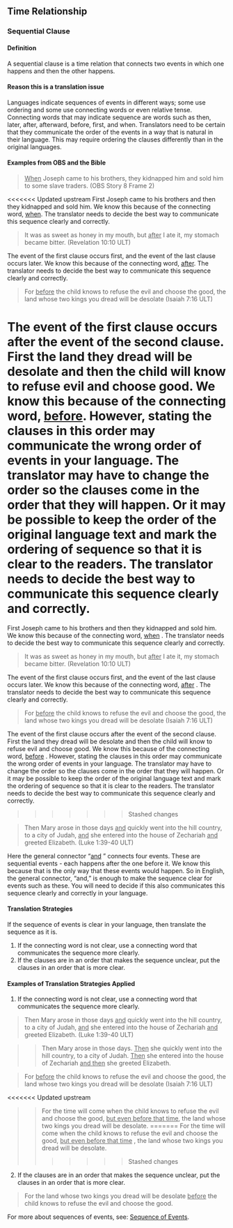 ## Time Relationship

### Sequential Clause

#### Definition

A sequential clause is a time relation that connects two events in which one happens and then the other happens.

#### Reason this is a translation issue

Languages indicate sequences of events in different ways; some use ordering and some use connecting words or even relative tense. Connecting words that may indicate sequence are words such as then, later, after, afterward, before, first, and when. Translators need to be certain that they communicate the order of the events in a way that is natural in their language. This may require ordering the clauses differently than in the original languages.

#### Examples from OBS and the Bible

> <u>When</u> Joseph came to his brothers, they kidnapped him and sold him to some slave traders. (OBS Story 8 Frame 2)
 
<<<<<<< Updated upstream
First Joseph came to his brothers and then they kidnapped and sold him. We know this because of the connecting word, <u>when</u>. The translator needs to decide the best way to communicate this sequence clearly and correctly.

> It was as sweet as honey in my mouth, but <u>after</u> I ate it, my stomach became bitter. (Revelation 10:10 ULT)

The event of the first clause occurs first, and the event of the last clause occurs later. We know this because of the connecting word, <u>after</u>. The translator needs to decide the best way to communicate this sequence clearly and correctly.

> For <u>before</u> the child knows to refuse the evil and choose the good, the land whose two kings you dread will be desolate (Isaiah 7:16 ULT)  

The event of the first clause occurs after the event of the second clause. First the land they dread will be desolate and then the child will know to refuse evil and choose good. We know this because of the connecting word, <u>before</u>. However, stating the clauses in this order may communicate the wrong order of events in your language. The translator may have to change the order so the clauses come in the order that they will happen. Or it may be possible to keep the order of the original language text and mark the ordering of sequence so that it is clear to the readers. The translator needs to decide the best way to communicate this sequence clearly and correctly.
=======
First Joseph came to his brothers and then they kidnapped and sold him. We know this because of the connecting word, <u>when</u> . The translator needs to decide the best way to communicate this sequence clearly and correctly.

> It was as sweet as honey in my mouth, but <u>after</u> I ate it, my stomach became bitter. (Revelation 10:10 ULT)

The event of the first clause occurs first, and the event of the last clause occurs later. We know this because of the connecting word, <u>after</u> . The translator needs to decide the best way to communicate this sequence clearly and correctly.

> For <u>before</u> the child knows to refuse the evil and choose the good, the land whose two kings you dread will be desolate (Isaiah 7:16 ULT)  

The event of the first clause occurs after the event of the second clause. First the land they dread will be desolate and then the child will know to refuse evil and choose good. We know this because of the connecting word, <u>before</u> . However, stating the clauses in this order may communicate the wrong order of events in your language. The translator may have to change the order so the clauses come in the order that they will happen. Or it may be possible to keep the order of the original language text and mark the ordering of sequence so that it is clear to the readers. The translator needs to decide the best way to communicate this sequence clearly and correctly.
>>>>>>> Stashed changes

> Then Mary arose in those days <u>and</u> quickly went into the hill country, to a city of Judah, <u>and</u> she entered into the house of Zechariah <u>and</u> greeted Elizabeth. (Luke 1:39-40 ULT)

Here the general connector “<u>and</u> ” connects four events. These are sequential events - each happens after the one before it. We know this because that is the only way that these events would happen. So in English, the general connector, “and,” is enough to make the sequence clear for events such as these. You will need to decide if this also communicates this sequence clearly and correctly in your language.

#### Translation Strategies

If the sequence of events is clear in your language, then translate the sequence as it is.

1. If the connecting word is not clear, use a connecting word that communicates the sequence more clearly.
2. If the clauses are in an order that makes the sequence unclear, put the clauses in an order that is more clear. 

#### Examples of Translation Strategies Applied

1. If the connecting word is not clear, use a connecting word that communicates the sequence more clearly.

> Then Mary arose in those days <u>and</u> quickly went into the hill country, to a city of Judah, <u>and</u> she entered into the house of Zechariah <u>and</u> greeted Elizabeth. (Luke 1:39-40 ULT)

>> Then Mary arose in those days. <u>Then</u> she quickly went into the hill country, to a city of Judah. <u>Then</u> she entered into the house of Zechariah <u>and then</u> she greeted Elizabeth. 

> For <u>before</u> the child knows to refuse the evil and choose the good, the land whose two kings you dread will be desolate (Isaiah 7:16 ULT)  

<<<<<<< Updated upstream
>> For the time will come when the child knows to refuse the evil and choose the good, <u>but even before that time</u>, the land whose two kings you dread will be desolate.
=======
>> For the time will come when the child knows to refuse the evil and choose the good, <u>but even before that time</u> , the land whose two kings you dread will be desolate.
>>>>>>> Stashed changes

2. If the clauses are in an order that makes the sequence unclear, put the clauses in an order that is more clear.

> For the land whose two kings you dread will be desolate <u>before</u> the child knows to refuse the evil and choose the good.

For more about sequences of events, see: [Sequence of Events](../figs-events/01.md).
